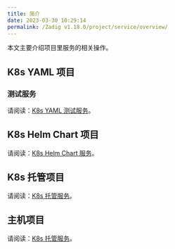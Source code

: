 ```yaml
---
title: 简介
date: 2023-03-30 10:29:14
permalink: /Zadig v1.18.0/project/service/overview/
---
```


本文主要介绍项目里服务的相关操作。

## K8s YAML 项目

### 测试服务

请阅读：[K8s YAML 测试服务](/Zadig%20v1.18.0/project/service/k8s/)。

## K8s Helm Chart 项目

请阅读：[K8s Helm Chart 服务](/Zadig%20v1.18.0/project/service/helm/chart/)。

## K8s 托管项目

请阅读：[K8s 托管服务](/Zadig%20v1.18.0/project/service/k8s/host/)。

## 主机项目

请阅读：[K8s 托管服务](/Zadig%20v1.18.0/project/service/vm/)。
